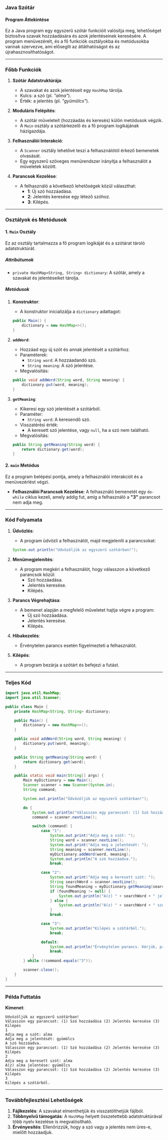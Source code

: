 ### Java Szótár

#### **Program Áttekintése**
Ez a Java program egy egyszerű szótár funkcióit valósítja meg, lehetőséget biztosítva szavak hozzáadására és azok jelentéseinek keresésére. A program menüvezérelt, és a fő funkciók osztályokba és metódusokba vannak szervezve, ami elősegíti az átláthatóságot és az újrahasznosíthatóságot.

---

### **Főbb Funkciók**

1. **Szótár Adatstruktúrája**:
   - A szavakat és azok jelentéseit egy `HashMap` tárolja.
   - Kulcs: a szó (pl. *"alma"*).
   - Érték: a jelentés (pl. *"gyümölcs"*).

2. **Moduláris Felépítés**:
   - A szótár műveleteit (hozzáadás és keresés) külön metódusok végzik.
   - A `Main` osztály a szótárkezelő és a fő program logikájának házigazdája.

3. **Felhasználói Interakció**:
   - A `Scanner` osztály lehetővé teszi a felhasználótól érkező bemenetek olvasását.
   - Egy egyszerű szöveges menürendszer irányítja a felhasználót a műveletek között.

4. **Parancsok Kezelése**:
   - A felhasználó a következő lehetőségek közül választhat:
     - **1**: Új szó hozzáadása.
     - **2**: Jelentés keresése egy létező szóhoz.
     - **3**: Kilépés.

---

### **Osztályok és Metódusok**

#### **1. `Main` Osztály**
Ez az osztály tartalmazza a fő program logikáját és a szótárat tároló adatstruktúrát.

##### **Attribútumok**
- `private HashMap<String, String> dictionary`: A szótár, amely a szavakat és jelentéseiket tárolja.

##### **Metódusok**

1. **Konstruktor**:
   - A konstruktor inicializálja a `dictionary` adattagot:
   ```java
   public Main() {
       dictionary = new HashMap<>();
   }
   ```

2. **`addWord`**:
   - Hozzáad egy új szót és annak jelentését a szótárhoz.
   - Paraméterek:
     - `String word`: A hozzáadandó szó.
     - `String meaning`: A szó jelentése.
   - Megvalósítás:
   ```java
   public void addWord(String word, String meaning) {
       dictionary.put(word, meaning);
   }
   ```

3. **`getMeaning`**:
   - Kikeresi egy szó jelentését a szótárból.
   - Paraméter:
     - `String word`: A keresendő szó.
   - Visszatérési érték:
     - A keresett szó jelentése, vagy `null`, ha a szó nem található.
   - Megvalósítás:
   ```java
   public String getMeaning(String word) {
       return dictionary.get(word);
   }
   ```

#### **2. `main` Metódus**
Ez a program belépési pontja, amely a felhasználói interakciót és a menüvezérlést végzi.

- **Felhasználói Parancsok Kezelése**:
  A felhasználó bemenetét egy `do-while` ciklus kezeli, amely addig fut, amíg a felhasználó a **"3"** parancsot nem adja meg.

---

### **Kód Folyamata**

1. **Üdvözlés**:
   - A program üdvözli a felhasználót, majd megjeleníti a parancsokat:
   ```java
   System.out.println("Üdvözöljük az egyszerű szótárban!");
   ```

2. **Menümegjelenítés**:
   - A program megkéri a felhasználót, hogy válasszon a következő parancsok közül:
     - Szó hozzáadása.
     - Jelentés keresése.
     - Kilépés.

3. **Parancs Végrehajtása**:
   - A bemenet alapján a megfelelő műveletet hajtja végre a program:
     - Új szó hozzáadása.
     - Jelentés keresése.
     - Kilépés.

4. **Hibakezelés**:
   - Érvénytelen parancs esetén figyelmezteti a felhasználót.

5. **Kilépés**:
   - A program bezárja a szótárt és befejezi a futást.

---

### **Teljes Kód**

```java
import java.util.HashMap;
import java.util.Scanner;

public class Main {
    private HashMap<String, String> dictionary;

    public Main() {
        dictionary = new HashMap<>();
    }

    public void addWord(String word, String meaning) {
        dictionary.put(word, meaning);
    }

    public String getMeaning(String word) {
        return dictionary.get(word);
    }

    public static void main(String[] args) {
        Main myDictionary = new Main();
        Scanner scanner = new Scanner(System.in);
        String command;

        System.out.println("Üdvözöljük az egyszerű szótárban!");

        do {
            System.out.println("Válasszon egy parancsot: (1) Szó hozzáadása (2) Jelentés keresése (3) Kilépés");
            command = scanner.nextLine();

            switch (command) {
                case "1":
                    System.out.print("Adja meg a szót: ");
                    String word = scanner.nextLine();
                    System.out.print("Adja meg a jelentését: ");
                    String meaning = scanner.nextLine();
                    myDictionary.addWord(word, meaning);
                    System.out.println("A szó hozzáadva.");
                    break;

                case "2":
                    System.out.print("Adja meg a keresett szót: ");
                    String searchWord = scanner.nextLine();
                    String foundMeaning = myDictionary.getMeaning(searchWord);
                    if (foundMeaning != null) {
                        System.out.println("A(z) " + searchWord + " jelentése: " + foundMeaning);
                    } else {
                        System.out.println("A(z) " + searchWord + " szó nem található a szótárban.");
                    }
                    break;

                case "3":
                    System.out.println("Kilépés a szótárból.");
                    break;

                default:
                    System.out.println("Érvénytelen parancs. Kérjük, próbálja újra.");
                    break;
            }
        } while (!command.equals("3"));

        scanner.close();
    }
}
```

---

### **Példa Futtatás**

**Kimenet**:
```
Üdvözöljük az egyszerű szótárban!
Válasszon egy parancsot: (1) Szó hozzáadása (2) Jelentés keresése (3) Kilépés
1
Adja meg a szót: alma
Adja meg a jelentését: gyümölcs
A szó hozzáadva.
Válasszon egy parancsot: (1) Szó hozzáadása (2) Jelentés keresése (3) Kilépés
2
Adja meg a keresett szót: alma
A(z) alma jelentése: gyümölcs
Válasszon egy parancsot: (1) Szó hozzáadása (2) Jelentés keresése (3) Kilépés
3
Kilépés a szótárból.
```

---

### **Továbbfejlesztési Lehetőségek**
1. **Fájlkezelés**: A szavakat elmenthetjük és visszatölthetjük fájlból.
2. **Többnyelvű támogatás**: A `HashMap` helyett összetettebb adatstruktúrával több nyelv kezelése is megvalósítható.
3. **Érvényesítés**: Ellenőrizzük, hogy a szó vagy a jelentés nem üres-e, mielőtt hozzáadjuk.
